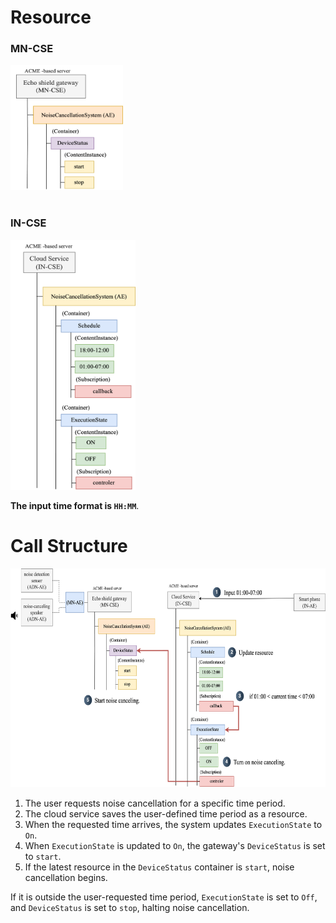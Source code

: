 # Resource

### MN-CSE

<img src="./img/05-resource-MN-CSE.png" alt="Example Image" width="180px" height="200px">

<br/>
<br/>

### IN-CSE

<img src="./img/05-reousrce-IN-CSE.png" alt="Example Image" width="200px" height="400px">

**The input time format is `HH:MM`**.

# Call Structure

<img src="./img/05-resource-structure.png" alt="Example Image" width="700px" height="350px">

1. The user requests noise cancellation for a specific time period.
2. The cloud service saves the user-defined time period as a resource.
3. When the requested time arrives, the system updates `ExecutionState` to `On`.
4. When `ExecutionState` is updated to `On`, the gateway's `DeviceStatus` is set to `start`.
5. If the latest resource in the `DeviceStatus` container is `start`, noise cancellation begins.

If it is outside the user-requested time period, `ExecutionState` is set to `Off`, and `DeviceStatus` is set to `stop`, halting noise cancellation.
